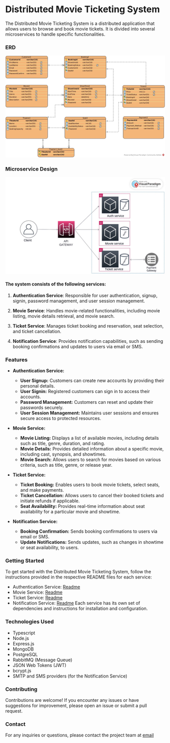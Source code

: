 # Distributed Movie Ticketing System

The Distributed Movie Ticketing System is a distributed application that allows users to browse and book movie tickets. It is divided into several microservices to handle specific functionalities.

### ERD

![ERD](movie-ticketing-system-ERD.jpg)

### Microservice Design

![DESIGN](movie-ticketing-system-design.jpeg)

#### The system consists of the following services:

1. **Authentication Service**: Responsible for user authentication, signup, signin, password management, and user session management.

2. **Movie Service**: Handles movie-related functionalities, including movie listing, movie details retrieval, and movie search.

3. **Ticket Service**: Manages ticket booking and reservation, seat selection, and ticket cancellation.

4. **Notification Service**: Provides notification capabilities, such as sending booking confirmations and updates to users via email or SMS.

### Features

- **Authentication Service:**

  - **User Signup:** Customers can create new accounts by providing their personal details.
  - **User Signin:** Registered customers can sign in to access their accounts.
  - **Password Management:** Customers can reset and update their passwords securely.
  - **User Session Management:** Maintains user sessions and ensures secure access to protected resources.

- **Movie Service:**

  - **Movie Listing:** Displays a list of available movies, including details such as title, genre, duration, and rating.
  - **Movie Details:** Provides detailed information about a specific movie, including cast, synopsis, and showtimes.
  - **Movie Search:** Allows users to search for movies based on various criteria, such as title, genre, or release year.

- **Ticket Service:**

  - **Ticket Booking:** Enables users to book movie tickets, select seats, and make payments.
  - **Ticket Cancellation:** Allows users to cancel their booked tickets and initiate refunds if applicable.
  - **Seat Availability:** Provides real-time information about seat availability for a particular movie and showtime.

- **Notification Service:**

  - **Booking Confirmation:** Sends booking confirmations to users via email or SMS.
  - **Update Notifications:** Sends updates, such as changes in showtime or seat availability, to users.

### Getting Started

To get started with the Distributed Movie Ticketing System, follow the instructions provided in the respective README files for each service:

- Authentication Service: [Readme](https://github.com/belovetech/movie-ticketing-system/tree/main/auth_service)
- Movie Service: [Readme](https://github.com/belovetech/movie-ticketing-system/tree/main/movies_service)
- Ticket Service: [Readme](https://github.com/belovetech/movie-ticketing-system/tree/main/ticket_service)
- Notification Service: [Readme](https://github.com/belovetech/movie-ticketing-system/tree/main/notification_service)
  Each service has its own set of dependencies and instructions for installation and configuration.

### Technologies Used

- Typescript
- Node.js
- Express.js
- MongoDB
- PostgreSQL
- RabbitMQ (Message Queue)
- JSON Web Tokens (JWT)
- bcrypt.js
- SMTP and SMS providers (for the Notification Service)

### Contributing

Contributions are welcome! If you encounter any issues or have suggestions for improvement, please open an issue or submit a pull request.

### Contact

For any inquiries or questions, please contact the project team at [email](belovetech@gmail.com)
